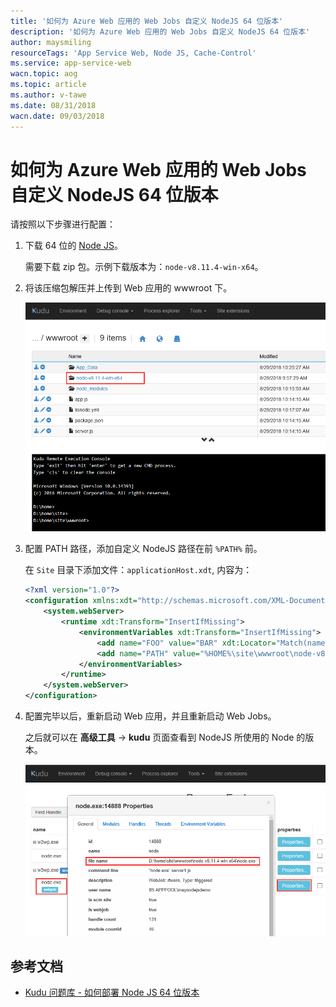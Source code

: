 ```yaml
---
title: '如何为 Azure Web 应用的 Web Jobs 自定义 NodeJS 64 位版本'
description: '如何为 Azure Web 应用的 Web Jobs 自定义 NodeJS 64 位版本'
author: maysmiling
resourceTags: 'App Service Web, Node JS, Cache-Control'
ms.service: app-service-web
wacn.topic: aog
ms.topic: article
ms.author: v-tawe
ms.date: 08/31/2018
wacn.date: 09/03/2018
---
```


# 如何为 Azure Web 应用的 Web Jobs 自定义 NodeJS 64 位版本

请按照以下步骤进行配置：

1. 下载 64 位的 [Node JS](https://nodejs.org/en/download/)。

    需要下载 zip 包。示例下载版本为：`node-v8.11.4-win-x64`。

2. 将该压缩包解压并上传到 Web 应用的 wwwroot 下。

    ![01](media/aog-app-service-web-webjobs-howto-specify-node-js-64-version/01.png)

3. 配置 PATH 路径，添加自定义 NodeJS 路径在前 `%PATH%` 前。

    在 `Site` 目录下添加文件：`applicationHost.xdt`, 内容为：

    ```xml
    <?xml version="1.0"?>
    <configuration xmlns:xdt="http://schemas.microsoft.com/XML-Document-Transform">
        <system.webServer>
            <runtime xdt:Transform="InsertIfMissing">
                <environmentVariables xdt:Transform="InsertIfMissing">
                    <add name="FOO" value="BAR" xdt:Locator="Match(name)" xdt:Transform="InsertIfMissing" />
                    <add name="PATH" value="%HOME%\site\wwwroot\node-v8.11.4-win-x64;%PATH%" xdt:Locator="Match(name)" xdt:Transform="InsertIfMissing" />
                </environmentVariables>
            </runtime>
        </system.webServer>
    </configuration>
    ```

4. 配置完毕以后，重新启动 Web 应用，并且重新启动 Web Jobs。

    之后就可以在 **高级工具** -> **kudu** 页面查看到 NodeJS 所使用的 Node 的版本。

    ![02](media/aog-app-service-web-webjobs-howto-specify-node-js-64-version/02.png)

## 参考文档

- [Kudu 问题库 - 如何部署 Node JS 64 位版本](https://docs.microsoft.com/zh-cn/iis/configuration/system.webServer/staticContent/clientCache)